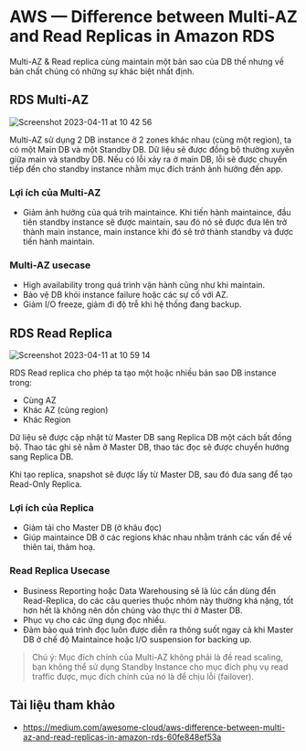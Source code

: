 # AWS — Difference between Multi-AZ and Read Replicas in Amazon RDS

Multi-AZ & Read replica cùng maintain một bản sao của DB thế nhưng về bản chất chúng có những sự khác biệt nhất định.

## RDS Multi-AZ

![Screenshot 2023-04-11 at 10 42 56](https://user-images.githubusercontent.com/15076665/231033698-dca2121c-13e6-4a78-96e1-35c8c03fb7d7.png)

Multi-AZ sử dụng 2 DB instance ở 2 zones khác nhau (cùng một region), ta có một Main DB và một Standby DB. Dữ liệu sẽ được đồng bộ thường xuyên giữa main và standby DB. Nếu có lỗi xảy ra ở main DB, lỗi sẽ được chuyển tiếp đến cho standby instance nhằm mục đích tránh ảnh hưởng đến app.

### Lợi ích của Multi-AZ

- Giảm ảnh hưởng của quá trìh maintaince. Khi tiến hành maintaince, đầu tiên standby instance sẽ được maintain, sau đó nó sẽ được đưa lên trở thành main instance, main instance khi đó sẽ trở thành standby và được tiến hành maintain.

### Multi-AZ usecase

- High availability trong quá trình vận hành cũng như khi maintain.
- Bảo vệ DB khỏi instance failure hoặc các sự cố với AZ.
- Giảm I/O freeze, giảm đi độ trễ khi hệ thống đang backup.

## RDS Read Replica

![Screenshot 2023-04-11 at 10 59 14](https://user-images.githubusercontent.com/15076665/231036201-206efbf1-db22-4579-aa03-25e1e2100591.png)

RDS Read replica cho phép ta tạo một hoặc nhiều bản sao DB instance trong:

- Cùng AZ
- Khác AZ (cùng region)
- Khác Region

Dữ liệu sẽ được cập nhật từ Master DB sang Replica DB một cách bất đồng bộ. Thao tác ghi sẽ nằm ở Master DB, thao tác đọc sẽ được chuyển hướng sang Replica DB.

Khi tạo replica, snapshot sẽ được lấy từ Master DB, sau đó đưa sang để tạo Read-Only Replica.

### Lợi ích của Replica

- Giảm tải cho Master DB (ở khâu đọc)
- Giúp maintaince DB ở các regions khác nhau nhằm tránh các vấn đề về thiên tai, thảm hoạ.

### Read Replica Usecase

- Business Reporting hoặc Data Warehousing sẽ là lúc cần dùng đển Read-Replica, do các câu queries thuộc nhóm này thường khá nặng, tốt hơn hết là không nên dồn chúng vào thực thi ở Master DB.
- Phục vụ cho các ứng dụng đọc nhiều.
- Đảm bảo quá trình đọc luôn được diễn ra thông suốt ngay cả khi Master DB ở chế độ Maintaince hoặc I/O suspension for backing up.

> Chú ý: Mục đích chính của Multi-AZ không phải là đề read scaling, bạn không thể sử dụng Standby Instance cho mục đích phụ vụ read traffic được, mục đích chính của nó là để chịu lỗi (failover). 

## Tài liệu tham khảo

- https://medium.com/awesome-cloud/aws-difference-between-multi-az-and-read-replicas-in-amazon-rds-60fe848ef53a
